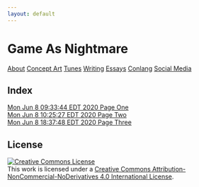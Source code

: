 ```yaml
---
layout: default
---
```

# Game As Nightmare

[About](https://lwflouisa.github.io/uploadedfairyalt/about.html) [Concept Art](https://lwflouisa.github.io/uploadedfairyalt/conceptart.html) [Tunes](https://lwflouisa.github.io/uploadedfairyalt/tunes.html) [Writing](https://www.pixiv.net/en/users/22919066) [Essays](https://lwflouisa.github.io/uploadedfairyalt/essays.md) [Conlang](https://personaljournal.ca/hafestra-conlang/) [Social Media](https://lwflouisa.github.io/uploadedfairyalt/social.html)

## Index

[Mon Jun  8 09:33:44 EDT 2020 Page One](https://lwflouisa.github.io/uploadedfairyalt/page_html/page1.html)<br />
[Mon Jun  8 10:25:27 EDT 2020 Page Two](https://lwflouisa.github.io/uploadedfairyalt/page_html/page2.html)<br />
[Mon Jun  8 18:37:48 EDT 2020 Page Three](https://lwflouisa.github.io/uploadedfairyalt/page_html/page3.html)<br />

## License
<a rel="license" href="http://creativecommons.org/licenses/by-nc-nd/4.0/"><img alt="Creative Commons License" style="border-width:0" src="https://i.creativecommons.org/l/by-nc-nd/4.0/80x15.png" /></a><br />This work is licensed under a <a rel="license" href="http://creativecommons.org/licenses/by-nc-nd/4.0/">Creative Commons Attribution-NonCommercial-NoDerivatives 4.0 International License</a>.
